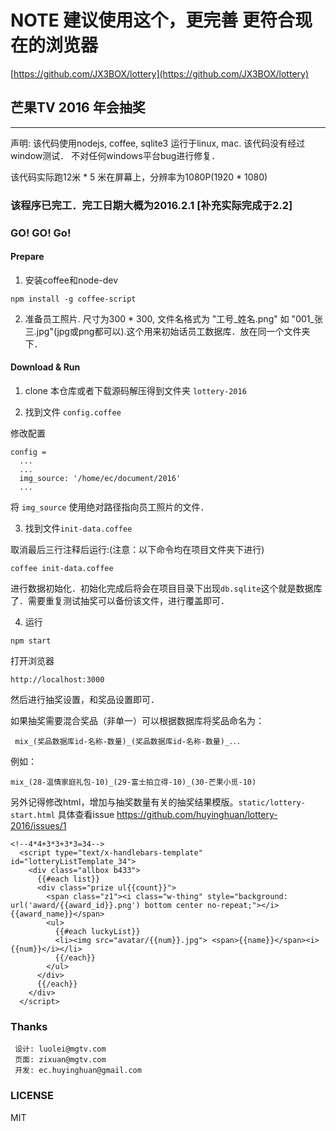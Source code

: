 


# NOTE 建议使用这个，更完善 更符合现在的浏览器

[https://github.com/JX3BOX/lottery](https://github.com/JX3BOX/lottery)


## 芒果TV 2016 年会抽奖

----------------

  声明: 该代码使用nodejs, coffee, sqlite3 运行于linux, mac.  该代码没有经过window测试． 不对任何windows平台bug进行修复．

  该代码实际跑12米 * 5 米在屏幕上，分辨率为1080P(1920 * 1080)

### 该程序已完工．完工日期大概为2016.2.1 [补充实际完成于2.2]


### GO! GO! Go!

#### Prepare

1. 安装coffee和node-dev

```
npm install -g coffee-script
```

2. 准备员工照片. 尺寸为300 * 300, 文件名格式为 "工号_姓名.png" 如 "001_张三.jpg"(jpg或png都可以).这个用来初始话员工数据库．放在同一个文件夹下．


#### Download & Run
1. clone 本仓库或者下载源码解压得到文件夹 ```lottery-2016```


2. 找到文件 ```config.coffee```

修改配置

```
config =
  ...
  ...
  img_source: '/home/ec/document/2016'
  ...
```
将 ```img_source``` 使用绝对路径指向员工照片的文件．

3. 找到文件```init-data.coffee```
  
取消最后三行注释后运行:(注意：以下命令均在项目文件夹下进行)

```
coffee init-data.coffee
```

进行数据初始化．初始化完成后将会在项目目录下出现```db.sqlite```这个就是数据库了．需要重复测试抽奖可以备份该文件，进行覆盖即可．

4. 运行

```
npm start
```

打开浏览器
```
http://localhost:3000
```

然后进行抽奖设置，和奖品设置即可．

如果抽奖需要混合奖品（非单一）可以根据数据库将奖品命名为：
```
 mix_(奖品数据库id-名称-数量)_(奖品数据库id-名称-数量)_．．．
```

例如：

```
mix_(28-温情家庭礼包-10)_(29-富士拍立得-10)_(30-芒果小觅-10)
```

另外记得修改html，增加与抽奖数量有关的抽奖结果模版。`static/lottery-start.html`
具体查看issue https://github.com/huyinghuan/lottery-2016/issues/1
```
<!--4*4+3*3+3*3=34-->
  <script type="text/x-handlebars-template" id="lotteryListTemplate_34">
    <div class="allbox b433">
      {{#each list}}
      <div class="prize ul{{count}}">
        <span class="z1"><i class="w-thing" style="background: url('award/{{award_id}}.png') bottom center no-repeat;"></i>{{award_name}}</span>
        <ul>
          {{#each luckyList}}
          <li><img src="avatar/{{num}}.jpg"> <span>{{name}}</span><i>{{num}}</i></li>
          {{/each}}
        </ul>
      </div>
      {{/each}}
    </div>
  </script>
```
### Thanks
```
 设计: luolei@mgtv.com
 页面: zixuan@mgtv.com
 开发: ec.huyinghuan@gmail.com
```

### LICENSE
MIT

